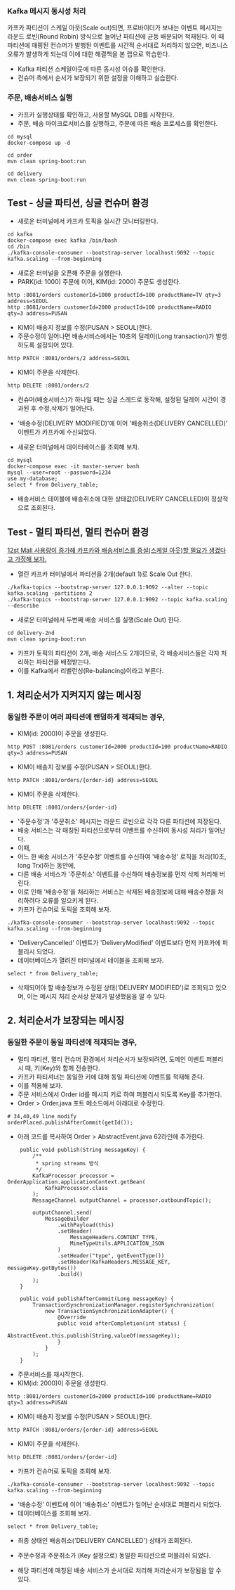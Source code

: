 ### Kafka 메시지 동시성 처리

카프카 파티션이 스케일 아웃(Scale out)되면, 프로바이더가 보내는 이벤트 메시지는 라운드 로빈(Round Robin) 방식으로 늘어난 파티션에 균등 배분되어 적재된다. 이 때 파티션에 매핑된 컨슈머가 발행된 이벤트를 시간적 순서대로 처리하지 않으면, 비즈니스 오류가 발생하게 되는데 이에 대한 해결책을 본 랩으로 학습한다.

- Kafka 파티션 스케일아웃에 따른 동시성 이슈를 확인한다.
- 컨슈머 측에서 순서가 보장되기 위한 설정을 이해하고 실습한다.


### 주문, 배송서비스 실행

- 카프카 실행상태를 확인하고, 사용할 MySQL DB를 시작한다.
- 주문, 배송 마이크로서비스를 실행하고, 주문에 따른 배송 프로세스를 확인한다.
```
cd mysql
docker-compose up -d

cd order
mvn clean spring-boot:run

cd delivery
mvn clean spring-boot:run
```


## Test - 싱글 파티션, 싱글 컨슈머 환경

- 새로운 터미널에서 카프카 토픽을 실시간 모니터링한다.
```
cd kafka
docker-compose exec kafka /bin/bash
cd /bin
./kafka-console-consumer --bootstrap-server localhost:9092 --topic kafka.scaling --from-beginning
```

- 새로운 터미널을 오픈해 주문을 실행한다.
- PARK(id: 1000) 주문에 이어, KIM(id: 2000) 주문도 생성한다.
```
http :8081/orders customerId=1000 productId=100 productName=TV qty=3 address=SEOUL
http :8081/orders customerId=2000 productId=100 productName=RADIO qty=3 address=PUSAN
```

- KIM이 배송지 정보를 수정(PUSAN > SEOUL)한다.
- 주문수정이 일어나면 배송서비스에서는 10초의 딜레이(Long transaction)가 발생하도록 설정되어 있다.
```
http PATCH :8081/orders/2 address=SEOUL
```

- KIM이 주문을 삭제한다.
```
http DELETE :8081/orders/2
```

- 컨슈머(배송서비스)가 하나일 때는 싱글 스레드로 동작해, 설정된 딜레이 시간이 경과된 후 수정,삭제가 일어난다. 
- '배송수정(DELIVERY MODIFIED)'에 이어 '배송취소(DELIVERY CANCELLED)' 이벤트가 카프카에 수신되었다. 

- 새로운 터미널에서 데이터베이스를 조회해 보자.
```
cd mysql
docker-compose exec -it master-server bash
mysql --user=root --password=1234
use my-database;
select * from Delivery_table;
```
- 배송서비스 테이블에 배송취소에 대한 상태값(DELIVERY CANCELLED)이 정상적으로 조회된다.


## Test - 멀티 파티션, 멀티 컨슈머 환경


<u>12st Mall 사용량이 증가해 카프카와 배송서비스를 증설(스케일 아웃)할 필요가 생겼다고 가정해 보자. </u>


- 열린 카프카 터미널에서 파티션을 2개(default 1)로 Scale Out 한다.
```
./kafka-topics --bootstrap-server 127.0.0.1:9092 --alter --topic kafka.scaling -partitions 2
./kafka-topics --bootstrap-server 127.0.0.1:9092 --topic kafka.scaling --describe
```

- 새로운 터미널에서 두번째 배송 서비스를 실행(Scale Out) 한다.
```
cd delivery-2nd
mvn clean spring-boot:run
```
- 카프카 토픽의 파티션이 2개, 배송 서비스도 2개이므로, 각 배송서비스들은 각자 처리하는 파티션을 배정받는다.
- 이를 Kafka에서 리밸런싱(Re-balancing)이라고 부른다.


## 1. 처리순서가 지켜지지 않는 메시징
### 동일한 주문이 여러 파티션에 랜덤하게 적재되는 경우, 

- KIM(id: 2000)이 주문을 생성한다.
```
http POST :8081/orders customerId=2000 productId=100 productName=RADIO qty=3 address=PUSAN
```

- KIM이 배송지 정보를 수정(PUSAN > SEOUL)한다.
```
http PATCH :8081/orders/{order-id} address=SEOUL
```

- KIM이 주문을 삭제한다.
```
http DELETE :8081/orders/{order-id}
```

- '주문수정'과 '주문취소' 메시지는 라운드 로빈으로 각각 다른 파티션에 저장된다. 
- 배송 서비스는 각 매칭된 파티션으로부터 이벤트를 수신하여 동시성 처리가 일어난다.
- 이때, 
- 어느 한 배송 서비스가 '주문수정' 이벤트를 수신하여 '배송수정' 로직을 처리(10초, long Trx)하는 동안에,
- 다른 배송 서비스가 '주문취소' 이벤트를 수신하여 배송정보를 먼저 삭제 처리해 버린다.
- 이로 인해 '배송수정'을 처리하는 서비스는 삭제된 배송정보에 대해 배송수정을 처리하려다 오류를 일으키게 된다. 
- 카프카 컨슈머로 토픽을 조회해 보자.
```
./kafka-console-consumer --bootstrap-server localhost:9092 --topic kafka.scaling --from-beginning
```
- 'DeliveryCancelled' 이벤트가 'DeliveryModified' 이벤트보다 먼저 카프카에 퍼블리시 되었다. 
- 데이터베이스가 열려진 터미널에서 테이블을 조회해 보자.
```
select * from Delivery_table;
```
- 삭제되어야 할 배송정보가 수정된 상태('DELIVERY MODIFIED')로 조회되고 있으며, 이는 메시지 처리 순서상 문제가 발생했음을 알 수 있다. 


## 2. 처리순서가 보장되는 메시징
### 동일한 주문이 동일 파티션에 적재되는 경우, 

- 멀티 파티션, 멀티 컨슈머 환경에서 처리순서가 보장되려면, 도메인 이벤트 퍼블리시 때, 키(Key)와 함께 전송한다.
- 카프카 파티셔너는 동일한 키에 대해 동일 파티션에 이벤트를 적재해 준다.
- 이를 적용해 보자.
- 주문 서비스에서 Order id를 메시지 키로 하여 퍼블리시 되도록 Key를 추가한다.
- Order > Order.java 포트 메소드에서 아래대로 수정한다.
```
# 34,40,49 line modify
orderPlaced.publishAfterCommit(getId());
```

- 아래 코드를 복사하여 Order > AbstractEvent.java 62라인에 추가한다.
```
    public void publish(String messageKey) {
        /**
         * spring streams 방식
         */
        KafkaProcessor processor = OrderApplication.applicationContext.getBean(
            KafkaProcessor.class
        );
        MessageChannel outputChannel = processor.outboundTopic();
 
        outputChannel.send(
            MessageBuilder
                .withPayload(this)
                .setHeader(
                    MessageHeaders.CONTENT_TYPE,
                    MimeTypeUtils.APPLICATION_JSON
                )
                .setHeader("type", getEventType())
                .setHeader(KafkaHeaders.MESSAGE_KEY, messageKey.getBytes())
                .build()
        );
    }

    public void publishAfterCommit(Long messageKey) {
        TransactionSynchronizationManager.registerSynchronization(
            new TransactionSynchronizationAdapter() {
                @Override
                public void afterCompletion(int status) {
                    AbstractEvent.this.publish(String.valueOf(messageKey));
                }
            }
        );
    }
```
- 주문서비스를 재시작한다. 
- KIM(id: 2000)이 주문을 생성한다.
```
http :8081/orders customerId=2000 productId=100 productName=RADIO qty=3 address=PUSAN
```

- KIM이 배송지 정보를 수정(PUSAN > SEOUL)한다.
```
http PATCH :8081/orders/{order-id} address=SEOUL
```

- KIM이 주문을 삭제한다.
```
http DELETE :8081/orders/{order-id}
```

- 카프카 컨슈머로 토픽을 조회해 보자.
```
./kafka-console-consumer --bootstrap-server localhost:9092 --topic kafka.scaling --from-beginning
```
- '배송수정' 이벤트에 이어 '배송취소' 이벤트가 일어난 순서대로 퍼블리시 되었다. 
- 데이터베이스를 조회해 보자.
```
select * from Delivery_table;
```
- 최종 상태인 배송취소('DELIVERY CANCELLED') 상태가 조회된다.


- 주문수정과 주문취소가 (Key 설정으로) 동일한 파티션으로 퍼블리쉬 되었다. 
- 해당 파티션에 매칭된 배송 서비스가 순서대로 처리해 처리순서가 보장됨을 알 수 있다.




